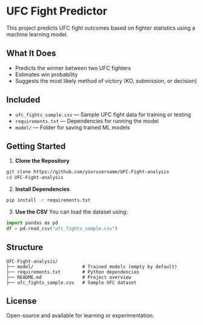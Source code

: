 # UFC Fight Predictor

This project predicts UFC fight outcomes based on fighter statistics using a machine learning model.

## What It Does

- Predicts the winner between two UFC fighters
- Estimates win probability
- Suggests the most likely method of victory (KO, submission, or decision)

## Included

- `ufc_fights_sample.csv` — Sample UFC fight data for training or testing
- `requirements.txt` — Dependencies for running the model
- `model/` — Folder for saving trained ML models

## Getting Started

1. **Clone the Repository**
```bash
git clone https://github.com/yourusername/UFC-Fight-analysis
cd UFC-Fight-analysis
```

2. **Install Dependencies**
```bash
pip install -r requirements.txt
```

3. **Use the CSV**
You can load the dataset using:
```python
import pandas as pd
df = pd.read_csv("ufc_fights_sample.csv")
```

## Structure

```
UFC-Fight-analysis/
├── model/                  # Trained models (empty by default)
├── requirements.txt        # Python dependencies
├── README.md               # Project overview
├── ufc_fights_sample.csv   # Sample UFC dataset
```

## License

Open-source and available for learning or experimentation.